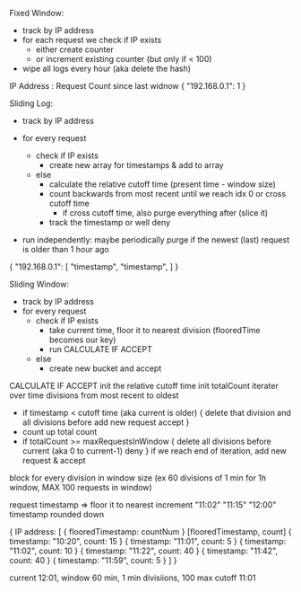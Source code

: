 Fixed Window:

- track by IP address
- for each request we check if IP exists
  - either create counter
  - or increment existing counter (but only if < 100)
- wipe all logs every hour (aka delete the hash)

IP Address : Request Count since last widnow
{
"192.168.0.1": 1
}

Sliding Log:

- track by IP address
- for every request

  - check if IP exists
    - create new array for timestamps & add to array
  - else
    - calculate the relative cutoff time (present time - window size)
    - count backwards from most recent until we reach idx 0 or cross cutoff time
      - if cross cutoff time, also purge everything after (slice it)
    - track the timestamp or well deny

- run independently: maybe periodically purge if the newest (last) request is older than 1 hour ago

{
"192.168.0.1": [
"timestamp",
"timestamp",
]
}

Sliding Window:

- track by IP address
- for every request
  - check if IP exists
    - take current time, floor it to nearest division (flooredTime becomes our key)
    - run CALCULATE IF ACCEPT
  - else
    - create new bucket and accept

CALCULATE IF ACCEPT
init the relative cutoff time
init totalCount
iterater over time divisions from most recent to oldest
  - if timestamp < cutoff time (aka current is older) {
      delete that division and all divisions before
      add new request
      accept
    }
  - count up total count
  - if totalCount >= maxRequestsInWindow {
      delete all divisions before current (aka 0 to current-1)
      deny
    }
if we reach end of iteration, add new request & accept



block for every division in window size (ex 60 divisions of 1 min for 1h window, MAX 100 requests in window)

request timestamp => floor it to nearest increment
"11:02"
"11:15"
"12:00"
timestamp rounded down

{
  IP address: [
    { flooredTimestamp: countNum }
    [flooredTimestamp, count]
    { timestamp: "10:20", count: 15 }
    { timestamp: "11:01", count: 5 }
    { timestamp: "11:02", count: 10 }
    { timestamp: "11:22", count: 40 }
    { timestamp: "11:42", count: 40 }
    { timestamp: "11:59", count: 5 }
  ]
}

current 12:01, window 60 min, 1 min divisiions, 100 max
cutoff  11:01
